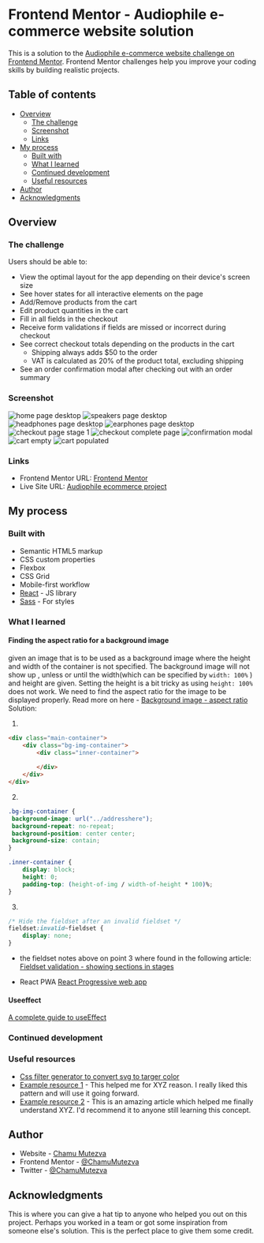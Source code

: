 # Frontend Mentor - Audiophile e-commerce website solution

This is a solution to the [Audiophile e-commerce website challenge on Frontend Mentor](https://www.frontendmentor.io/challenges/audiophile-ecommerce-website-C8cuSd_wx). Frontend Mentor challenges help you improve your coding skills by building realistic projects. 

## Table of contents

- [Overview](#overview)
  - [The challenge](#the-challenge)
  - [Screenshot](#screenshot)
  - [Links](#links)
- [My process](#my-process)
  - [Built with](#built-with)
  - [What I learned](#what-i-learned)
  - [Continued development](#continued-development)
  - [Useful resources](#useful-resources)
- [Author](#author)
- [Acknowledgments](#acknowledgments)

## Overview

### The challenge

Users should be able to:

- View the optimal layout for the app depending on their device's screen size
- See hover states for all interactive elements on the page
- Add/Remove products from the cart
- Edit product quantities in the cart
- Fill in all fields in the checkout
- Receive form validations if fields are missed or incorrect during checkout
- See correct checkout totals depending on the products in the cart
  - Shipping always adds $50 to the order
  - VAT is calculated as 20% of the product total, excluding shipping
- See an order confirmation modal after checking out with an order summary

### Screenshot

![home page desktop](./src/assets/Audiophile-ecommerce-website-home-desktop.png)
![speakers page desktop](./src/assets/Audiophile-ecommerce-website-speakers-desktop.png)
![headphones page desktop](./src/assets/Audiophile-ecommerce-website-headphones-desktop.png)
![earphones page desktop](./src/assets/Audiophile-ecommerce-website-earphones-desktop.png)
![checkout page stage 1](./src/assets/Audiophile-ecommerce-website-checkout-desktop.png)
![checkout complete page](./src/assets/Audiophile-ecommerce-website-checkout-fullpage-desktop.png)
![confirmation modal](./src/assets/Audiophile-ecommerce-website-confirm-desktop.png)
![cart empty](./src/assets/Audiophile-ecommerce-website-cart-empty-desktop.png)
![cart populated](./src/assets/Audiophile-ecommerce-website-cart-desktop.png)

### Links

- Frontend Mentor URL: [Frontend Mentor](https://your-solution-url.com)
- Live Site URL: [Audiophile ecommerce project](https://audiophile-ecommerce-ckm.netlify.app/)

## My process

### Built with

- Semantic HTML5 markup
- CSS custom properties
- Flexbox
- CSS Grid
- Mobile-first workflow
- [React](https://reactjs.org/) - JS library
- [Sass](https://styled-components.com/) - For styles

### What I learned

#### Finding the aspect ratio for a background image

given an image that is to be used as a background image where the height and width of the container is not specified.  The background image will not show up , unless or until the width(which can be specified by `width: 100%` ) and height are given. Setting the height is a bit tricky as using `height: 100% ` does not work. We need to find the aspect ratio for the image to be displayed properly. Read more on here - [Background image - aspect ratio](https://www.smashingmagazine.com/2013/07/simple-responsive-images-with-css-background-images/) Solution:

1. 
```html
<div class="main-container">
    <div class="bg-img-container">
        <div class="inner-container">
            
        </div>
    </div>
</div>
```

2.
 ```css
.bg-img-container {
  background-image: url("../addresshere");
  background-repeat: no-repeat;
  background-position: center center;
  background-size: contain;
}

.inner-container {
     display: block;
     height: 0;
     padding-top: (height-of-img / width-of-height * 100)%;
}
``` 

3. 
```css
/* Hide the fieldset after an invalid fieldset */
fieldset:invalid~fieldset {
    display: none;
}
```

- the fieldset notes above on point 3 where found in the following article:
[Fieldset validation - showing sections in stages](https://developer.mozilla.org/en-US/docs/Web/CSS/:invalid#showing_sections_in_stages)

- React PWA [React Progressive web app](https://www.codica.com/blog/how-to-create-pwa-with-react/)

#### Useeffect 
[A complete guide to useEffect](https://overreacted.io/a-complete-guide-to-useeffect/)

### Continued development

### Useful resources

- [Css filter generator to convert svg to targer color](https://codepen.io/sosuke/pen/Pjoqqp)
- [Example resource 1](https://www.example.com) - This helped me for XYZ reason. I really liked this pattern and will use it going forward.
- [Example resource 2](https://www.example.com) - This is an amazing article which helped me finally understand XYZ. I'd recommend it to anyone still learning this concept.

## Author

- Website - [Chamu Mutezva](https://github.com/ChamuMutezva)
- Frontend Mentor - [@ChamuMutezva](https://www.frontendmentor.io/profile/ChamuMutezva)
- Twitter - [@ChamuMutezva](https://twitter.com/ChamuMutezva)

## Acknowledgments

This is where you can give a hat tip to anyone who helped you out on this project. Perhaps you worked in a team or got some inspiration from someone else's solution. This is the perfect place to give them some credit.


